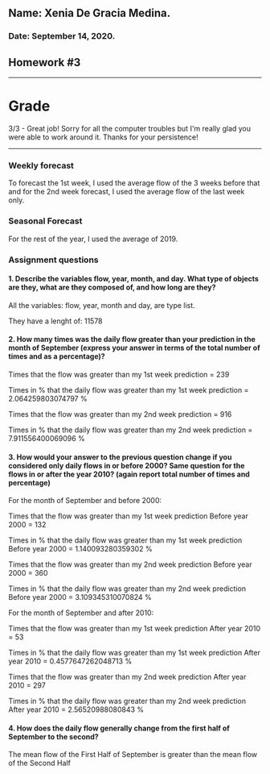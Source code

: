 ## Name: Xenia De Gracia Medina.
### Date: September 14, 2020.


## Homework #3

---------
# Grade

3/3 - Great job! Sorry for all the computer troubles but I'm really glad you were able to work around it. Thanks for your persistence!

---

### Weekly forecast

To forecast the 1st week, I used the average flow of the 3 weeks before that and for the 2nd week forecast, I used the average flow of the last week only.



### Seasonal Forecast

For the rest of the year, I used the average of 2019.



### Assignment questions



#### 1. Describe the variables flow, year, month, and day. What type of objects are they, what are they composed of, and how long are they?

All the variables: flow, year, month and day, are type list.

They have a lenght of: 11578


#### 2. How many times was the daily flow greater than your prediction in the month of September (express your answer in terms of the total number of times and as a percentage)?

Times that the flow was greater than my 1st week prediction = 239

Times in % that the daily flow was greater than my 1st week prediction = 2.064259803074797 %

Times that the flow was greater than my 2nd week prediction = 916

Times in % that the daily flow was greater than my 2nd week prediction = 7.911556400069096 %


#### 3. How would your answer to the previous question change if you considered only daily flows in or before 2000? Same question for the flows in or after the year 2010? (again report total number of times and percentage)

For the month of September and before 2000:

Times that the flow was greater than my 1st week prediction Before year 2000 = 132

Times in % that the daily flow was greater than my 1st week prediction Before year 2000 = 1.140093280359302 %

Times that the flow was greater than my 2nd week prediction Before year 2000 = 360

Times in % that the daily flow was greater than my 2nd week prediction Before year 2000 = 3.109345310070824 %



For the month of September and after 2010:

Times that the flow was greater than my 1st week prediction After year 2010 = 53

Times in % that the daily flow was greater than my 1st week prediction After year 2010 = 0.4577647262048713 %

Times that the flow was greater than my 2nd week prediction After year 2010 = 297

Times in % that the daily flow was greater than my 2nd week prediction After year 2010 = 2.56520988080843 %




#### 4. How does the daily flow generally change from the first half of September to the second?

The mean flow of the First Half of September is greater than the mean flow of the Second Half
